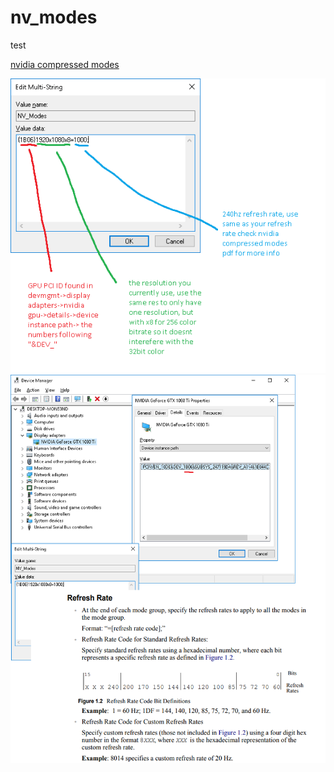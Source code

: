 # nv_modes
test

[nvidia compressed modes](https://download.nvidia.com/Windows/43.45/NV_Compress_Modes_Users_Guide_2.1.pdf)  

![a](https://raw.githubusercontent.com/sunurnuts/nv_modes/main/nv_modes_2.png)  
![b](https://raw.githubusercontent.com/sunurnuts/nv_modes/main/nv_modes_pic.png)



